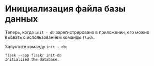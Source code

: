 # Инициализация файла базы данных

Теперь, когда `init - db` зарегистрировано в приложении, его можно вызвать с использованием команды `flask`.

Запустите команду `init - db`:

```shell
flask --app flaskr init-db
Initialized the database.
```
